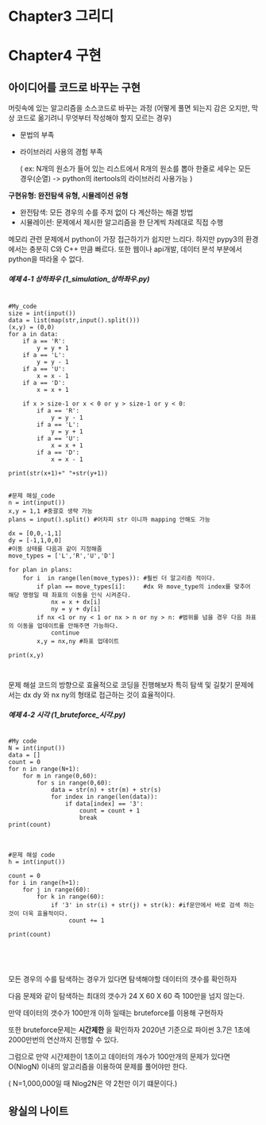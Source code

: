 # Chapter3 그리디




# Chapter4 구현
## 아이디어를 코드로 바꾸는 구현
  머릿속에 있는 알고리즘을 소스코드로 바꾸는 과정
  (어떻게 풀면 되는지 감은 오지만, 막상 코드로 옮기려니 무엇부터 작성해야 할지 모르는 경우)
  * 문법의 부족
  * 라이브러리 사용의 경험 부족
  
    ( ex: N개의 원소가 들어 있는 리스트에서 R개의 원소를 뽑아 한줄로 세우는 모든 경우(순열) -> python의 itertools의 라이브러리 사용가능 )
  
  **구현유형: 완전탐색 유형, 시뮬레이션 유형**
  * 완전탐색: 모든 경우의 수를 주저 없이 다 계산하는 해결 방법
  * 시뮬레이션: 문제에서 제시한 알고리즘을 한 단계씩 차례대로 직접 수행
  
  메모리 관련 문제에서 python이 가장 접근하기가 쉽지만 느리다. 하지만 pypy3의 환경에서는 충분히 C와 C++ 만큼 빠르다.
  또한 웹이나 api개발, 데이터 분석 부분에서 python을 따라올 수 없다.
  
##### 예제 4-1 상하좌우 (1_simulation_상하좌우.py)
  <pre>
  <code>
#My_code
size = int(input())
data = list(map(str,input().split()))
(x,y) = (0,0)
for a in data:
    if a == 'R':
        y = y + 1
    if a == 'L':
        y = y - 1
    if a == 'U':
        x = x - 1
    if a == 'D':
        x = x + 1

    if x > size-1 or x < 0 or y > size-1 or y < 0:
        if a == 'R':
            y = y - 1
        if a == 'L':
            y = y + 1
        if a == 'U':
            x = x + 1
        if a == 'D':
            x = x - 1

print(str(x+1)+" "+str(y+1))
</code></pre>  
  
<pre><code>
#문제 해설_code
n = int(input())
x,y = 1,1 #중괄호 생략 가능
plans = input().split() #어차피 str 이니까 mapping 안해도 가능

dx = [0,0,-1,1]
dy = [-1,1,0,0]
#이동 상태를 다음과 같이 지정해줌
move_types = ['L','R','U','D']

for plan in plans:
    for i  in range(len(move_types)): #훨씬 더 알고리즘 적이다.
        if plan == move_types[i]:     #dx 와 move_type의 index를 맞추어 해당 명령일 때 좌표의 이동을 인식 시켜준다.
            nx = x + dx[i]
            ny = y + dy[i]
        if nx <1 or ny < 1 or nx > n or ny > n: #범위를 넘을 경우 다음 좌표의 이동을 업데이트를 안해주면 가능하다.
            continue
        x,y = nx,ny #좌표 업데이트 

print(x,y)


</code></pre>  

   문제 해설 코드의 방향으로 효율적으로 코딩을 진행해보자
   특히 탐색 및 길찾기 문제에서는 dx dy 와 nx ny의 형태로 접근하는 것이 효율적이다.
   
##### 예제 4-2 시각 (1_bruteforce_시각.py)
   <pre><code>
#My code
N = int(input())
data = []
count = 0
for n in range(N+1):
    for m in range(0,60):
        for s in range(0,60):
            data = str(n) + str(m) + str(s)
            for index in range(len(data)):
                if data[index] == '3':
                    count = count + 1
                    break
print(count)
   </code></pre>
   
   <pre>
   <code>
#문제 해설 code
h = int(input())

count = 0
for i in range(h+1):
    for j in range(60):
        for k in range(60):
            if '3' in str(i) + str(j) + str(k): #if문안에서 바로 검색 하는 것이 더욱 효율적이다. 
                 count += 1
                
print(count)   
   
   
   </code>
   </pre>
   
   모든 경우의 수를 탐색하는 경우가 있다면 탐색해야할 데이터의 갯수를 확인하자 
   
   다음 문제와 같이 탐색하는 최대의 갯수가 24 X 60 X 60 즉 100만을 넘지 않는다. 
   
   만약 데이터의 갯수가 100만개 이하 일때는 bruteforce를 이용해 구현하자 
   
   또한 bruteforce문제는 **시간제한** 을 확인하자 2020년 기준으로 파이썬 3.7은 1초에 2000만번의 연산까지 진행할 수 있다.
   
   그럼으로 만약 시간제한이 1초이고 데이터의 개수가 100만개의 문제가 있다면 O(NlogN) 이내의 알고리즘을 이용하여 문제를 풀어야만 한다.
   
   ( N=1,000,000일 때 Nlog2N은 약 2천만 이기 떄문이다.) 
   

## 왕실의 나이트 



   
   
   